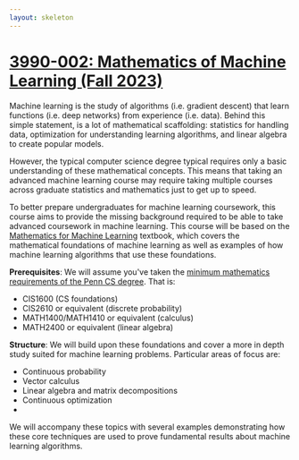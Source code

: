 ```yaml
---
layout: skeleton
---
```

[site]: https://www.cis.upenn.edu/~exwong/moml/

# [3990-002: Mathematics of Machine Learning (Fall 2023)][site]

Machine learning is the study of algorithms (i.e. gradient descent) that learn functions (i.e. deep networks) from experience (i.e. data). 
Behind this simple statement, is a lot of mathematical scaffolding: statistics for handling data, optimization for understanding learning algorithms, and linear algebra to create popular models. 

However, the typical computer science degree typical requires only a basic understanding of these mathematical concepts. This means that taking an advanced machine learning course may require taking multiple courses across graduate statistics and mathematics just to get up to speed.  

To better prepare undergraduates for machine learning coursework, this course aims to provide the missing background required to be able to take advanced coursework in machine learning. This course will be based on the [Mathematics for Machine Learning](https://mml-book.github.io/) textbook, which covers the mathematical foundations of machine learning as well as examples of how machine learning algorithms that use these foundations. 

**Prerequisites**: We will assume you've taken the [minimum mathematics requirements of the Penn CS degree](https://catalog.upenn.edu/undergraduate/programs/computer-science-bse/). That is: 
+ CIS1600 (CS foundations)
+ CIS2610 or equivalent (discrete probability)
+ MATH1400/MATH1410 or equivalent (calculus)
+ MATH2400 or equivalent (linear algebra)

**Structure**: We will build upon these foundations and cover a more in depth study suited for machine learning problems. Particular areas of focus are: 

+ Continuous probability
+ Vector calculus
+ Linear algebra and matrix decompositions
+ Continuous optimization
+ 
We will accompany these topics with several examples demonstrating how these core techniques are used to prove fundamental results about machine learning algorithms. 
